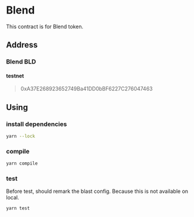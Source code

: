 # Blend

This contract is for Blend token.

## Address

### Blend BLD

#### testnet

> 0xA37E268923652749Ba41DD0bBF6227C276047463

## Using

### install dependencies

```bash
yarn --lock
```

### compile

```bash
yarn compile
```

### test

Before test, should remark the blast config. Because this is not available on local.

```bash
yarn test
```
